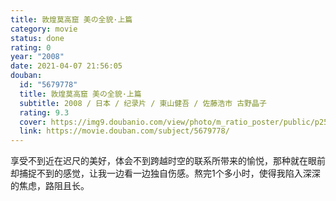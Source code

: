 ```yaml
---
title: 敦煌莫高窟 美の全貌·上篇
category: movie
status: done
rating: 0
year: "2008"
date: 2021-04-07 21:56:05
douban:
  id: "5679778"
  title: 敦煌莫高窟 美の全貌·上篇
  subtitle: 2008 / 日本 / 纪录片 / 東山健吾 / 佐藤浩市 古野晶子
  rating: 9.3
  cover: https://img9.doubanio.com/view/photo/m_ratio_poster/public/p2510189754.jpg
  link: https://movie.douban.com/subject/5679778/
---
```


享受不到近在迟尺的美好，体会不到跨越时空的联系所带来的愉悦，那种就在眼前却捕捉不到的感觉，让我一边看一边独自伤感。熬完1个多小时，使得我陷入深深的焦虑，路阻且长。